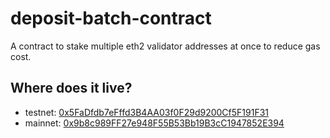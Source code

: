 # deposit-batch-contract

A contract to stake multiple eth2 validator addresses at once to
reduce gas cost.

## Where does it live?

- testnet: [0x5FaDfdb7eFffd3B4AA03f0F29d9200Cf5F191F31](https://goerli.etherscan.io/address/0x5FaDfdb7eFffd3B4AA03f0F29d9200Cf5F191F31)
- mainnet: [0x9b8c989FF27e948F55B53Bb19B3cC1947852E394](https://etherscan.io/address/0x9b8c989FF27e948F55B53Bb19B3cC1947852E394)

